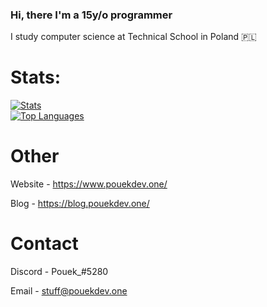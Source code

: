 ### Hi, there I'm a 15y/o programmer
I study computer science at Technical School in Poland 🇵🇱 

# Stats:

[![Stats](https://github-readme-stats.vercel.app/api?username=PouekDEV&show_icons=true&theme=dark)](https://github.com/PouekDEV)
<br>
[![Top Languages](https://github-readme-stats.vercel.app/api/top-langs/?username=PouekDEV&layout=compact&theme=dark&card_width=495)](https://github.com/PouekDEV)


# Other
Website - https://www.pouekdev.one/


Blog - https://blog.pouekdev.one/


# Contact
Discord - Pouek_#5280


Email - stuff@pouekdev.one
